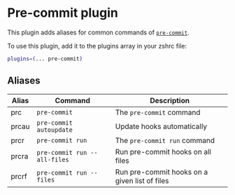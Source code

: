# Pre-commit plugin

This plugin adds aliases for common commands of
[`pre-commit`](HTTPS://pre-commit.com/).

To use this plugin, add it to the plugins array in your zshrc file:

```zsh
plugins=(... pre-commit)
```

## Aliases

| Alias | Command                      | Description                                   |
| ----- | ---------------------------- | --------------------------------------------- |
| prc   | `pre-commit`                 | The `pre-commit` command                      |
| prcau | `pre-commit autoupdate`      | Update hooks automatically                    |
| prcr  | `pre-commit run`             | The `pre-commit run` command                  |
| prcra | `pre-commit run --all-files` | Run pre-commit hooks on all files             |
| prcrf | `pre-commit run --files`     | Run pre-commit hooks on a given list of files |

